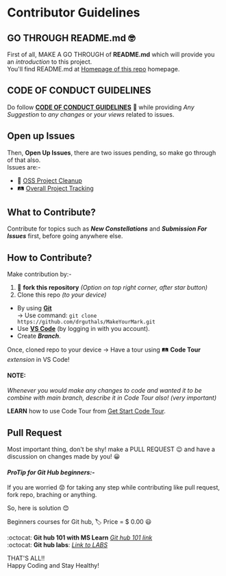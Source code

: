 # Contributor Guidelines

## GO THROUGH README.md :nerd_face: 
First of all, MAKE A GO THROUGH of **README.md** which will provide you an *introduction* to this project.  
You'll find README.md at [Homepage of this repo](https://github.com/drguthals/MakeYourMark) homepage.

## CODE OF CONDUCT GUIDELINES
Do follow [**CODE OF CONDUCT GUIDELINES**](https://github.com/drguthals/MakeYourMark/blob/13ca6cbacdf75d46d0e5f78f12e2f61676975731/CODE_OF_CONDUCT.md) :monocle_face: while providing *Any Suggestion* to *any changes* or *your views* related to issues.

## Open up Issues
Then, **Open Up Issues**, there are two issues pending, so make go through of that also.  
Issues are:-
 - :broom: [OSS Project Cleanup](https://github.com/drguthals/MakeYourMark/issues/16#issue-903056976)
 - :railway_track: [Overall Project Tracking](https://github.com/drguthals/MakeYourMark/issues/1#issue-898018368) 

## What to Contribute?
Contribute for topics such as ***New Constellations*** and ***Submission For Issues*** first, before going anywhere else.

## How to Contribute?

Make contribution by:-
1. :fork_and_knife: **fork this repository** *(Option on top right corner, after star button)* 
2. Clone this repo *(to your device)*   

- By using [**Git**](https://git-scm.com/)   
  -> Use command: `git clone https://github.com/drguthals/MakeYourMark.git`  
- Use [**VS Code**](https://code.visualstudio.com/) (by logging in with you account).
 - Create ***Branch***.
 
 Once, cloned repo to your device -> Have a tour using :railway_track: **Code Tour** *extension* in VS Code!

#### NOTE:
*Whenever you would make any changes to code and wanted it to be combine with main branch, describe it in Code Tour also! (very important)*
 
 **LEARN** how to use Code Tour from [Get Start Code Tour](https://github.com/microsoft/codetour#getting-started).
  
  
 ## Pull Request
 Most important thing, don't be shy! make a PULL REQUEST :wink: and have a discussion on changes made by you! :grinning:
  
  
 #### ***ProTip** for Git Hub beginners:-*
  
If you are worried :worried: for taking any step while contributing like pull request, fork repo, braching or anything.   
  
So, here is solution :blush:  
  
Beginners courses for Git hub, :label: Price = $ 0.00 :smiley:  
  
:octocat: **Git hub 101 with MS Learn**  [*Git hub 101 link*](https://docs.microsoft.com/en-us/learn/modules/introduction-to-github/2-what-is-github)  
:octocat: **Git hub labs**: [*Link to LABS*](https://lab.github.com/githubtraining/introduction-to-github)
  

THAT'S ALL!!  
Happy Coding and Stay Healthy!
